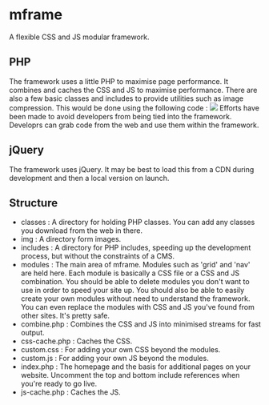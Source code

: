 # mframe
A flexible CSS and JS modular framework.
## PHP
The framework uses a little PHP to maximise page performance. It combines and caches the CSS and JS to maximise performance. There are also a few basic classes and includes to provide utilities such as image compression.
This would be done using the following code :
    <img src="<?php $u->data_uri('img/mick.png'); ?>" />
Efforts have been made to avoid developers from being tied into the framework. Developrs can grab code from the web and use them within the framework.
## jQuery
The framework uses jQuery. It may be best to load this from a CDN during development and then a local version on launch.
## Structure
*   classes : A directory for holding PHP classes. You can add any classes you download from the web in there.
*   img : A directory form images.
*   includes : A directory for PHP includes, speeding up the development process, but without the constraints of a CMS.
*   modules :  The main area of mframe. Modules such as 'grid' and 'nav' are held here. Each module is basically a CSS file or a CSS and JS combination. You should be able to delete modules you don't want to use in order to speed your site up. You should also be able to easily create your own modules without need to understand the framework. You can even replace the modules with CSS and JS you've found from other sites. It's pretty safe.
*   combine.php : Combines the CSS and JS into minimised streams for fast output.
*   css-cache.php : Caches the CSS.
*   custom.css : For adding your own CSS beyond the modules.
*   custom.js : For adding your own JS beyond the modules.
*   index.php : The homepage and the basis for additional pages on your website. Uncomment the top and bottom include references when you're ready to go live.
*   js-cache.php : Caches the JS.